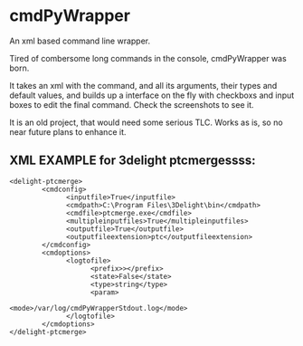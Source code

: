 cmdPyWrapper
============

An xml based command line wrapper.

Tired of combersome long commands in the console, cmdPyWrapper was born. 

It takes an xml with the command, and all its arguments, their types and default values, and builds up a interface on the fly with checkboxs and input boxes to edit the final command. Check the screenshots to see it.


It is an old project, that would need some serious TLC. Works as is, so no near future plans to enhance it.


XML EXAMPLE for 3delight ptcmergessss:
---------------------------------

    <delight-ptcmerge>
            <cmdconfig>
                  <inputfile>True</inputfile>
                  <cmdpath>C:\Program Files\3Delight\bin</cmdpath>
                  <cmdfile>ptcmerge.exe</cmdfile>
                  <multipleinputfiles>True</multipleinputfiles>
                  <outputfile>True</outputfile>
                  <outputfileextension>ptc</outputfileextension>
            </cmdconfig>
            <cmdoptions>
                  <logtofile>
                        <prefix>></prefix>
                        <state>False</state>
                        <type>string</type>
                        <param>
                                <mode>/var/log/cmdPyWrapperStdout.log</mode>
                  </logtofile>
            </cmdoptions>
    </delight-ptcmerge>


